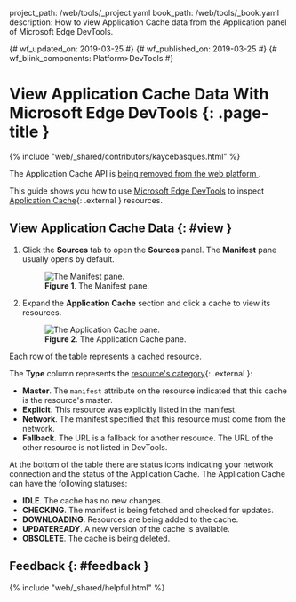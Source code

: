 project_path: /web/tools/_project.yaml
book_path: /web/tools/_book.yaml
description: How to view Application Cache data from the Application panel of Microsoft Edge DevTools.

{# wf_updated_on: 2019-03-25 #}
{# wf_published_on: 2019-03-25 #}
{# wf_blink_components: Platform>DevTools #}

# View Application Cache Data With Microsoft Edge DevTools {: .page-title }

{% include "web/_shared/contributors/kaycebasques.html" %}

<aside class="warning">
  The Application Cache API is 
  <a href="https://html.spec.whatwg.org/multipage/offline.html#offline">
    being removed from the web platform
  </a>.
</aside>

[MDN]: https://developer.mozilla.org/en-US/docs/Web/API/Window/applicationCache

This guide shows you how to use [Microsoft Edge DevTools](/microsoft-edge/devtools-guide-chromium/chromium-devtools) to inspect
[Application Cache][MDN]{: .external } resources.

## View Application Cache Data {: #view }

1. Click the **Sources** tab to open the **Sources** panel. The **Manifest** pane usually opens
   by default.

     <figure>
       <img src="/microsoft-edge/devtools-guide-chromium/chromium-devtools/storage/imgs/manifest.msft.png"
            alt="The Manifest pane."/>
       <figcaption>
         <b>Figure 1</b>. The Manifest pane.
       </figcaption>
     </figure>

1. Expand the **Application Cache** section and click a cache to view its resources.

     <figure>
       <img src="/microsoft-edge/devtools-guide-chromium/chromium-devtools/storage/imgs/appcache.msft.png"
            alt="The Application Cache pane."/>
       <figcaption>
         <b>Figure 2</b>. The Application Cache pane.
       </figcaption>
     </figure>

Each row of the table represents a cached resource.

[category]: https://developer.mozilla.org/en-US/docs/Web/HTML/Using_the_application_cache#Resources_in_an_application_cache

The **Type** column represents the [resource's category][category]{: .external }:

* **Master**. The `manifest` attribute on the resource indicated that this cache is the resource's master.
* **Explicit**. This resource was explicitly listed in the manifest.
* **Network**. The manifest specified that this resource must come from the network.
* **Fallback**. The URL is a fallback for another resource. The URL of the other resource is not listed in DevTools.

At the bottom of the table there are status icons indicating your network
connection and the status of the Application Cache. The Application Cache
can have the following statuses:

* **IDLE**. The cache has no new changes.
* **CHECKING**. The manifest is being fetched and checked for updates.
* **DOWNLOADING**. Resources are being added to the cache.
* **UPDATEREADY**. A new version of the cache is available.
* **OBSOLETE**. The cache is being deleted.

## Feedback {: #feedback }

{% include "web/_shared/helpful.html" %}
